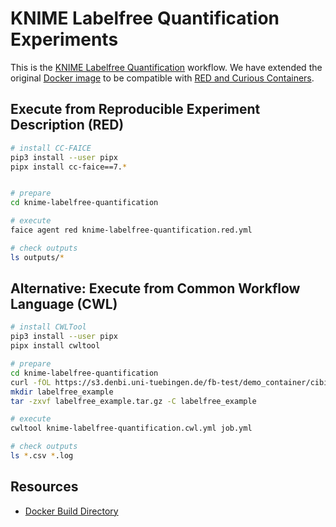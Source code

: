 # KNIME Labelfree Quantification Experiments

This is the [KNIME Labelfree Quantification](http://citar.eaas.uni-freiburg.de/citar-headless-client/?id=188b6194-ea68-4e59-88c2-61d652941e29#/container-landing-page) workflow. We have extended the original [Docker image](https://hub.docker.com/r/fbartusch/knime-labelfree-quantification/tags) to be compatible with [RED and Curious Containers](https://www.curious-containers.cc).

## Execute from Reproducible Experiment Description (RED)

```bash
# install CC-FAICE
pip3 install --user pipx
pipx install cc-faice==7.*


# prepare
cd knime-labelfree-quantification

# execute
faice agent red knime-labelfree-quantification.red.yml

# check outputs
ls outputs/*
```

## Alternative: Execute from Common Workflow Language (CWL)

```bash
# install CWLTool
pip3 install --user pipx
pipx install cwltool

# prepare
cd knime-labelfree-quantification
curl -fOL https://s3.denbi.uni-tuebingen.de/fb-test/demo_container/cibi_user_meeting_2018/labelfree_example.tar.gz
mkdir labelfree_example
tar -zxvf labelfree_example.tar.gz -C labelfree_example

# execute
cwltool knime-labelfree-quantification.cwl.yml job.yml

# check outputs
ls *.csv *.log
```

## Resources

* [Docker Build Directory](https://github.com/deep-projects/appliances/tree/master/knime-labelfree-quantification/0.1)
